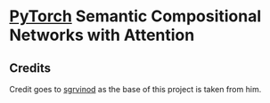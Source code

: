 # **[PyTorch](https://pytorch.org)** Semantic Compositional Networks with Attention


## Credits
Credit goes to [sgrvinod](https://github.com/sgrvinod/a-PyTorch-Tutorial-to-Image-Captioning) as the base of this project is taken from him.

